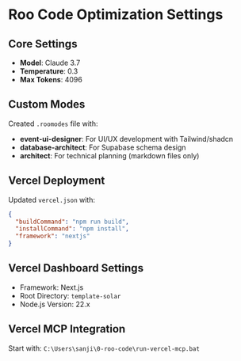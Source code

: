 # Roo Code Optimization Settings

## Core Settings
- **Model**: Claude 3.7 
- **Temperature**: 0.3
- **Max Tokens**: 4096

## Custom Modes
Created `.roomodes` file with:
- **event-ui-designer**: For UI/UX development with Tailwind/shadcn
- **database-architect**: For Supabase schema design
- **architect**: For technical planning (markdown files only)

## Vercel Deployment
Updated `vercel.json` with:
```json
{
  "buildCommand": "npm run build",
  "installCommand": "npm install",
  "framework": "nextjs"
}
```

## Vercel Dashboard Settings
- Framework: Next.js
- Root Directory: `template-solar`
- Node.js Version: 22.x

## Vercel MCP Integration
Start with: `C:\Users\sanji\0-roo-code\run-vercel-mcp.bat`